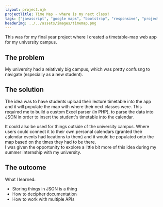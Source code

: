 ```yaml
---
layout: project.njk
projectTitle: Time Map - where is my next class?
tags: ["javascript", "google maps", "bootstrap", "responsive", "project"]
headerImg: ../../assets/images/timemap.png
---
```


This was for my final year project where I created a timetable-map web app for my university campus.

## The problem

My university had a relatively big campus, which was pretty confusng to navigate (especially as a new student).

## The solution

The idea was to have students upload their lecture timetable into the app and it will populate the map with where their next classes were. This required me to build a custom Excel parser (in PHP), to parse the data into JSON in order to insert the student's timetable into the calendar.

It could also be used for things outside of the university campus. Where users could connect it to their own personal calendars (granted their calendar events had locations to them) and it would be populated onto the map based on the times they had to be there.
<br> I was given the opportunity to explore a little bit more of this idea during my summer internship with my university.

## The outcome

What I learned:

-   Storing things in JSON is a thing
-   How to decipher documentation
-   How to work with multiple APIs
